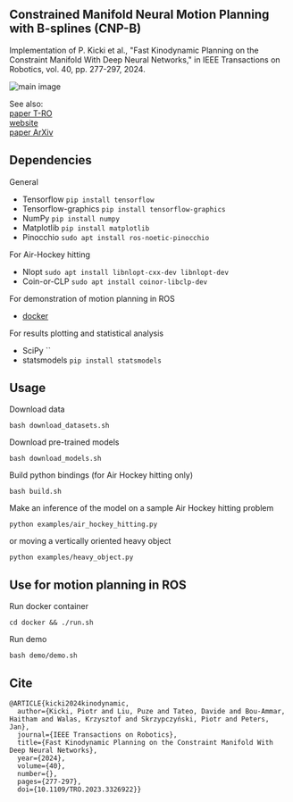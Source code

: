 Constrained Manifold Neural Motion Planning with B-splines (CNP-B)
--

Implementation of P. Kicki et al., "Fast Kinodynamic Planning on the Constraint Manifold With Deep Neural Networks," in IEEE Transactions on Robotics, vol. 40, pp. 277-297, 2024.

![main image](media/hitting.gif)

See also:\
[paper T-RO](https://ieeexplore.ieee.org/document/10292912) \
[website](https://sites.google.com/view/constrained-neural-planning/) \
[paper ArXiv](https://arxiv.org/abs/2301.04330)

## Dependencies
General
* Tensorflow `pip install tensorflow`
* Tensorflow-graphics `pip install tensorflow-graphics`
* NumPy `pip install numpy`
* Matplotlib `pip install matplotlib`
* Pinocchio `sudo apt install ros-noetic-pinocchio`

For Air-Hockey hitting
* Nlopt `sudo apt install libnlopt-cxx-dev libnlopt-dev`
* Coin-or-CLP `sudo apt install coinor-libclp-dev`

For demonstration of motion planning in ROS
* [docker](https://docs.docker.com/engine/install/ubuntu/)

For results plotting and statistical analysis
* SciPy ``
* statsmodels `pip install statsmodels`

## Usage
Download data
```
bash download_datasets.sh
```
Download pre-trained models
```
bash download_models.sh
```
Build python bindings (for Air Hockey hitting only)
```
bash build.sh
```
Make an inference of the model on a sample Air Hockey hitting problem
```
python examples/air_hockey_hitting.py
```
or moving a vertically oriented heavy object
```
python examples/heavy_object.py
```

## Use for motion planning in ROS
Run docker container
```
cd docker && ./run.sh
```
Run demo
```
bash demo/demo.sh
```

## Cite
```
@ARTICLE{kicki2024kinodynamic,
  author={Kicki, Piotr and Liu, Puze and Tateo, Davide and Bou-Ammar, Haitham and Walas, Krzysztof and Skrzypczyński, Piotr and Peters, Jan},
  journal={IEEE Transactions on Robotics}, 
  title={Fast Kinodynamic Planning on the Constraint Manifold With Deep Neural Networks}, 
  year={2024},
  volume={40},
  number={},
  pages={277-297},
  doi={10.1109/TRO.2023.3326922}}
```




